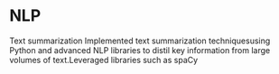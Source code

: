 # NLP
Text summarization
Implemented text summarization techniquesusing Python and advanced NLP libraries to distil
key information from large volumes of text.Leveraged libraries such as spaCy 
